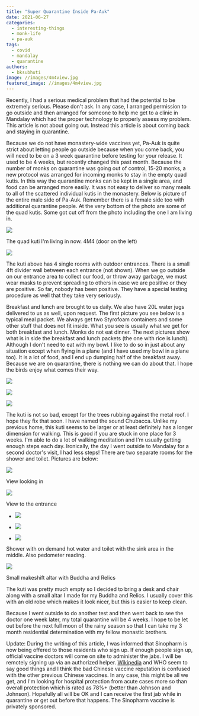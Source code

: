 ```yaml
---
title: "Super Quarantine Inside Pa-Auk"
date: 2021-06-27
categories: 
  - interesting-things
  - monk-life
  - pa-auk
tags: 
  - covid
  - mandalay
  - quarantine
authors: 
  - bksubhuti
image: //images/4m4view.jpg
featured_image: //images/4m4view.jpg
---
```


Recently, I had a serious medical problem that had the potential to be extremely serious. Please don't ask. In any case, I arranged permission to go outside and then arranged for someone to help me get to a clinic in Mandalay which had the proper technology to properly assess my problem. This article is not about going out. Instead this article is about coming back and staying in quarantine.

Because we do not have monastery-wide vaccines yet, Pa-Auk is quite strict about letting people go outside because when you come back, you will need to be on a 3 week quarantine before testing for your release. It used to be 4 weeks, but recently changed this past month. Because the number of monks on quarantine was going out of control, 15-20 monks, a new protocol was arranged for incoming monks to stay in the empty quad kutis. In this way the quarantine monks can be kept in a single area, and food can be arranged more easily. It was not easy to deliver so many meals to all of the scattered individual kutis in the monastery. Below is picture of the entire male side of Pa-Auk. Remember there is a female side too with additional quarantine people. At the very bottom of the photo are some of the quad kutis. Some got cut off from the photo including the one I am living in.

![](/images/4m4view-1024x472.jpg)

The quad kuti I'm living in now. 4M4 (door on the left)

![](/images/maleside-paauk-1024x683.jpg)

The kuti above has 4 single rooms with outdoor entrances. There is a small 4ft divider wall between each entrance (not shown). When we go outside on our entrance area to collect our food, or throw away garbage, we must wear masks to prevent spreading to others in case we are positive or they are positive. So far, nobody has been positive. They have a special testing procedure as well that they take very seriously.

Breakfast and lunch are brought to us daily. We also have 20L water jugs delivered to us as well, upon request. The first picture you see below is a typical meal packet. We always get two Styrofoam containers and some other stuff that does not fit inside. What you see is usually what we get for both breakfast and lunch. Monks do not eat dinner. The next pictures show what is in side the breakfast and lunch packets (the one with rice is lunch). Although I don't need to eat with my bowl. I like to do so in just about any situation except when flying in a plane (and I have used my bowl in a plane too). It is a lot of food, and I end up dumping half of the breakfast away. Because we are on quarantine, there is nothing we can do about that. I hope the birds enjoy what comes their way.

![](/images/quarantine-package-1024x472.jpg)

![](/images/quarantine-breakfast.jpg)

![](/images/Quarantine-Lunch1.jpg)

The kuti is not so bad, except for the trees rubbing against the metal roof. I hope they fix that soon. I have named the sound Chubacca. Unlike my previous home, this kuti seems to be larger or at least definitely has a longer dimension for walking. This is good if you are stuck in one place for 3 weeks. I'm able to do a lot of walking meditation and I'm usually getting enough steps each day. Ironically, the day I went outside to Mandalay for a second doctor's visit, I had less steps! There are two separate rooms for the shower and toilet. Pictures are below:

![](/images/4m4frontview-1024x472.jpg)

View looking in

![](/images/4m4backview-1024x472.jpg)

View to the entrance

- ![](/images/4m4shower-1024x472.jpg)
    
- ![](/images/4m4toilet-1024x472.jpg)
    
- ![](/images/pedometer-1024x472.jpg)
    

Shower with on demand hot water and toilet with the sink area in the middle. Also pedometer reading.

![](/images/4m4alter-1024x472.jpg)

Small makeshift altar with Buddha and Relics

The kuti was pretty much empty so I decided to bring a desk and chair along with a small altar I made for my Buddha and Relics. I usually cover this with an old robe which makes it look nicer, but this is easier to keep clean.

Because I went outside to do another test and then went back to see the doctor one week later, my total quarantine will be 4 weeks. I hope to be let out before the next full moon of the rainy season so that I can take my 3 month residential determination with my fellow monastic brothers.

Update: During the writing of this article, I was informed that Sinopharm is now being offered to those residents who sign up. If enough people sign up, official vaccine doctors will come on site to administer the jabs. I will be remotely signing up via an authorized helper. [Wikipedia](https://en.wikipedia.org/wiki/BBIBP-CorV) and WHO seem to say good things and I think the bad Chinese vaccine reputation is confused with the other previous Chinese vaccines. In any case, this might be all we get, and I'm looking for hospital protection from acute cases more so than overall protection which is rated as 78%+ (better than Johnson and Johnson). Hopefully all will be OK and I can receive the first jab while in quarantine or get out before that happens. The Sinopharm vaccine is privately sponsored.